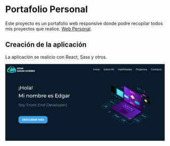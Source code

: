 # Portafolio Personal

Este proyecto es un portafolio web responsive donde podre recopilar todos mis proyectos que realice. [Web Personal](https://darkedg.github.io/portafolio-web/).

## Creación de la aplicación

La aplicación se realicio con React, Sass y otros.

<div align="center">
<img width="650px" src="https://raw.githubusercontent.com/darkedg/portafolio-web/main/src/assets/img/png/img3.png" />
</div>